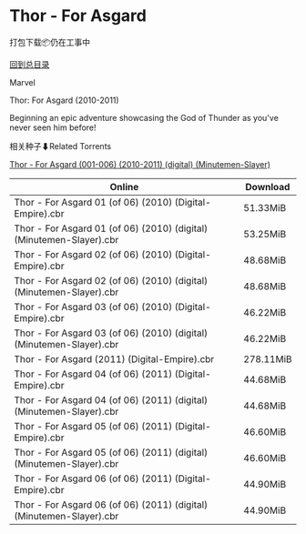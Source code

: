 # Thor - For Asgard

打包下载📦仍在工事中

[回到总目录](/Catalogs.md)

Marvel

Thor: For Asgard (2010-2011)

Beginning an epic adventure showcasing the God of Thunder as you've never seen him before!





相关种子⬇Related Torrents

[Thor - For Asgard (001-006) (2010-2011) (digital) (Minutemen-Slayer)](https://github.com/alicewish/markdown/blob/master/torrent/Thor---For-Asgard--001-006---2010-2011---digital---Minutemen-Slayer.md)

Online | Download
--- | ---
Thor - For Asgard 01 (of 06) (2010) (Digital-Empire).cbr | 51.33MiB
Thor - For Asgard 01 (of 06) (2010) (digital) (Minutemen-Slayer).cbr | 53.25MiB
Thor - For Asgard 02 (of 06) (2010) (Digital-Empire).cbr | 48.68MiB
Thor - For Asgard 02 (of 06) (2010) (digital) (Minutemen-Slayer).cbr | 48.68MiB
Thor - For Asgard 03 (of 06) (2010) (Digital-Empire).cbr | 46.22MiB
Thor - For Asgard 03 (of 06) (2010) (digital) (Minutemen-Slayer).cbr | 46.22MiB
Thor - For Asgard (2011) (Digital-Empire).cbr | 278.11MiB
Thor - For Asgard 04 (of 06) (2011) (Digital-Empire).cbr | 44.68MiB
Thor - For Asgard 04 (of 06) (2011) (digital) (Minutemen-Slayer).cbr | 44.68MiB
Thor - For Asgard 05 (of 06) (2011) (Digital-Empire).cbr | 46.60MiB
Thor - For Asgard 05 (of 06) (2011) (digital) (Minutemen-Slayer).cbr | 46.60MiB
Thor - For Asgard 06 (of 06) (2011) (Digital-Empire).cbr | 44.90MiB
Thor - For Asgard 06 (of 06) (2011) (digital) (Minutemen-Slayer).cbr | 44.90MiB